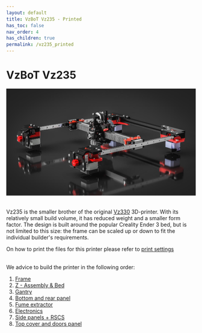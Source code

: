 ```yaml
---
layout: default
title: VzBoT Vz235 - Printed
has_toc: false
nav_order: 4
has_children: true
permalink: /vz235_printed
---
```


# VzBoT Vz235

![Overview](../assets/images/manual/vz235_printed/printed_preview.png)
<br>
<br>

Vz235 is the smaller brother of the original [Vz330](/vz330) 3D-printer. With its
relatively small build volume, it has reduced weight and a smaller form factor. The design
is built around the popular Creality Ender 3 bed, but is not limited to this size: the
frame can be scaled up or down to fit the individual builder's requirements.

On how to print the files for this printer please refer to [print settings](../general/print-settings)
<br>
<br>

We advice to build the printer in the following order:

1. [Frame](/vz235_printed/frame)
2. [Z - Assembly & Bed](/vz235_printed/z_assembly)
3. [Gantry](/vz235_printed/gantry)
4. [Bottom and rear panel](/vz235_printed/panels_part1)
5. [Fume extractor](/vz235_printed/fume_extractor)
6. [Electronics](/vz235_printed/electronics)
7. [Side panels + RSCS](/vz235_printed/rscs)
8. [Top cover and doors panel](/vz235_printed/top_cover)